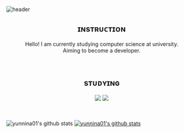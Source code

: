 ![header](https://capsule-render.vercel.app/api?type=waving&color=auto&height=230&section=header&text=Hi!%20I’m%20yunnina01&fontSize=50&fontAlignY=35&desc=Aiming%20for%20developer!&descSize=20&descAlign=60&descAlignY=50)

<div align = center>
<h2>ɪɴsᴛʀᴜᴄᴛɪᴏɴ</h2>
Hello! I am currently studying computer science at university. <br>
Aiming to become a developer.
<br><br><br>
<h2>sᴛᴜᴅʏɪɴɢ</h2>
<img src="https://img.shields.io/badge/C-A8B9CC?style=flat-square&logo=C&logoColor=white"/>
<img src="https://img.shields.io/badge/Java-007396?style=flat-square&logo=Java&logoColor=white"/>
<br><br><br>
</div>

![yunnina01's github stats](https://github-readme-stats.vercel.app/api?username=yunnina01&show_icons=true)
[![yunnina01's github stats](https://github-readme-stats.vercel.app/api/top-langs/?username=yunnina01&show_icons=true&hide_border=true&title_color=004386&icon_color=004386&layout=compact)](https://github.com/yunnina01)
